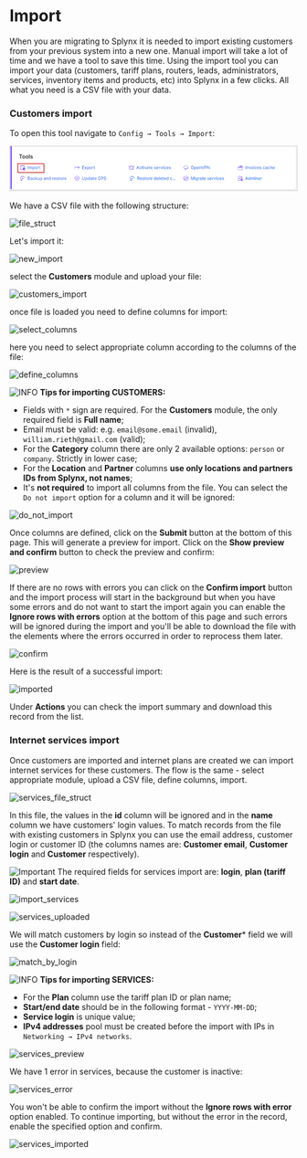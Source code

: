 Import
======

When you are migrating to Splynx it is needed to import existing customers from your previous system into a new one. Manual import will take a lot of time and we have a tool to save this time.
Using the import tool you can import your data (customers, tariff plans, routers, leads, administrators, services, inventory items and products, etc) into Splynx in a few clicks. All what you need is a CSV file with your data.


### Customers import

To open this tool navigate to `Config → Tools → Import`:

![config_tools_import](config_tools_import.png)

We have a CSV file with the following structure:

![file_struct](customers_file_struct.png)

Let's import it:

![new_import](new_import.png)

select the **Customers** module and upload your file:

![customers_import](customers_import.png)

once file is loaded you need to define columns for import:

![select_columns](select_columns.png)

here you need to select appropriate column according to the columns of the file:

![define_columns](define_columns.png)

<icon class="image-icon">![INFO](information.png)</icon> **Tips for importing CUSTOMERS:**

* Fields with `*` sign are required. For the **Customers** module, the only required field is **Full name**;
* Email must be valid: e.g. `email@some.email` (invalid), `william.rieth@gmail.com` (valid);
* For the **Category** column there are only 2 available options: `person` or `company`. Strictly in lower case;
* For the **Location** and **Partner** columns **use only locations and partners IDs from Splynx, not names**;
* It's **not required** to import all columns from the file. You can select the `Do not import` option for a column and it will be ignored:

![do_not_import](do_not-import.png)

Once columns are defined, click on the **Submit** button at the bottom of this page. This will generate a preview for import. Click on the **Show preview and confirm** button to check the preview and confirm:

![preview](generated_preview.png)

If there are no rows with errors you can click on the **Confirm import** button and the import process will start in the background but when you have some errors and do not want to start the import again you can enable the **Ignore rows with errors** option at the bottom of this page and such errors will be ignored during the import and you'll be able to download the file with the elements where the errors occurred in order to reprocess them later.

![confirm](confirm.png)

Here is the result of a successful import:

![imported](imported.png)

Under **Actions** you can check the import summary and download this record from the list.

### Internet services import

Once customers are imported and internet plans are created we can import internet services for these customers. The flow is the same - select appropriate module, upload a CSV file, define columns, import.

![services_file_struct](services_file_struct.png)

In this file, the values in the **id** column will be ignored and in the **name** column we have customers' login values. To match records from the file with existing customers in Splynx you can use the email address, customer login or customer ID (the columns names are: **Customer email**, **Customer login** and **Customer** respectively).

<icon class="image-icon">![Important](warning.png)</icon> The required fields for services import are: **login**, **plan (tariff ID)** and **start date**.

![import_services](import_services.png)

![services_uploaded](services_uploaded.png)

We will match customers by login so instead of the **Customer*** field we will use the **Customer login** field:

![match_by_login](match_by_customer.png)

<icon class="image-icon">![INFO](information.png)</icon> **Tips for importing SERVICES:**

* For the **Plan** column use the tariff plan ID or plan name;
* **Start/end date** should be in the following format - `YYYY-MM-DD`;
* **Service login** is unique value;
* **IPv4 addresses** pool must be created before the import with IPs in `Networking → IPv4 networks`.

![services_preview](services_preview.png)

We have 1 error in services, because the customer is inactive:

![services_error](services_error.png)

You won't be able to confirm the import without the **Ignore rows with error** option enabled. To continue importing, but without the error in the record, enable the specified option and confirm.

![services_imported](imported_services.png)
